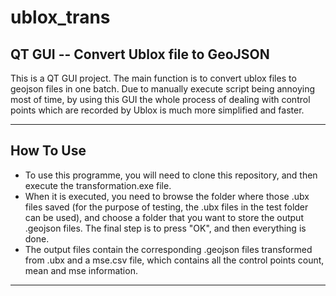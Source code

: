 # ublox_trans
## QT GUI -- Convert Ublox file to GeoJSON
This is a QT GUI project. The main function is to convert ublox files to geojson files in one batch. Due to manually execute script being annoying most of time, by using this GUI the whole process of 
dealing with control points which are recorded by Ublox is much more simplified and faster.

***
## How To Use
+ To use this programme, you will need to clone this repository, and then execute the transformation.exe file. 
+ When it is executed, you need to browse the folder where those .ubx files saved (for the purpose of testing, the .ubx files in the test folder can be used), and choose a folder that you want to store the output .geojson files. The final step is to press "OK", and then everything is done.
+ The output files contain the corresponding .geojson files transformed from .ubx and a mse.csv file, which contains all the control points count, mean and mse information.
***